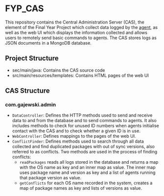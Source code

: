# FYP_CAS

This repository contains the Central Administration Server (CAS), the element of the Final Year Project which collect data logged by the [agent](https://github.com/TheFlyingPolak/FYP_Agent), as well as the web UI which displays the information collected and allows users to remotely send basic commands to agents. The CAS stores logs as JSON documents in a MongoDB database.

## Project Structure
- sec/main/java: Contains the CAS source code
- src/main/resources/templates: Contains HTML pages of the web UI

## CAS Structure
### com.gajewski.admin
- ```DataController```: Defines the HTTP methods used to send and receive data to and from the database and to send commands to agents. It also includes methods to check for unused ID numbers when agents initialise contact with the CAS and to check whether a given ID is in use.
- ```WebController```: Defines mappings to the pages of the web UI.
- ```ConflictFinder```: Defines methods used to search through all data collected and find duplicated packages with out of sync versions, also referred to as conflicts. Two methods are used in the process of finding conflicts:
  - ```readPackages``` reads all logs stored in the database and returns a map with the OS name as key and an inner map as value. The inner map uses package name and version as key and a list of agents running that package version as value.
  - ```getConflicts``` for each OS name recorded in the system, creates a map of package names as key and lists of versions as value.
